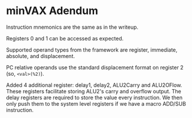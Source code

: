 # minVAX Adendum

Instruction mnemonics are the same as in the writeup. 

Registers 0 and 1 can be accessed as expected.

Supported operand types from the framework are register, immediate, absolute, and displacement. 

PC relative operands use the standard displacement format on register 2 (so, `<val>(%2)`).

Added 4 additional register: delay1, delay2, ALU2Carry and ALU2OFlow. These registers facilitate storing ALU2's 
carry and overflow output. The delay registers are required to store the value every instruction. We then only push
them to the system level registers if we have a macro ADD/SUB instruction. 
